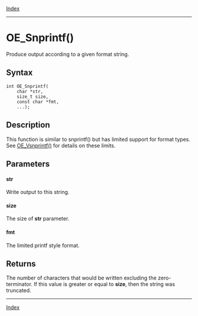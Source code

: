 [Index](index.md)

---
# OE_Snprintf()

Produce output according to a given format string.

## Syntax

    int OE_Snprintf(
        char *str,
        size_t size,
        const char *fmt,
        ...);
## Description 

This function is similar to snprintf() but has limited support for format types. See [OE_Vsnprintf()](enclave_8h_a6b091c1631b6fcd1826c4e7eaac12f0a_1a6b091c1631b6fcd1826c4e7eaac12f0a) for details on these limits.



## Parameters

#### str

Write output to this string.

#### size

The size of **str** parameter.

#### fmt

The limited printf style format.

## Returns

The number of characters that would be written excluding the zero-terminator. If this value is greater or equal to **size**, then the string was truncated.

---
[Index](index.md)


